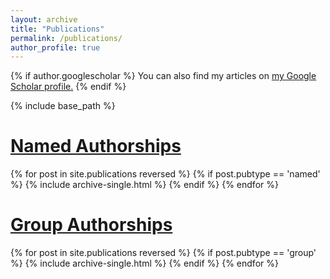 ```yaml
---
layout: archive
title: "Publications"
permalink: /publications/
author_profile: true
---
```


{% if author.googlescholar %}
  You can also find my articles on <u><a href="{{author.googlescholar}}">my Google Scholar profile</a>.</u>
{% endif %}

{% include base_path %}

<h1><u>Named Authorships</h1></u>
{% for post in site.publications reversed %}
  {% if post.pubtype == 'named' %}
      {% include archive-single.html %}
  {% endif %}
{% endfor %}


<h1><u>Group Authorships</h1></u>
{% for post in site.publications reversed %}
  {% if post.pubtype == 'group' %}
      {% include archive-single.html %}
  {% endif %}
{% endfor %}

